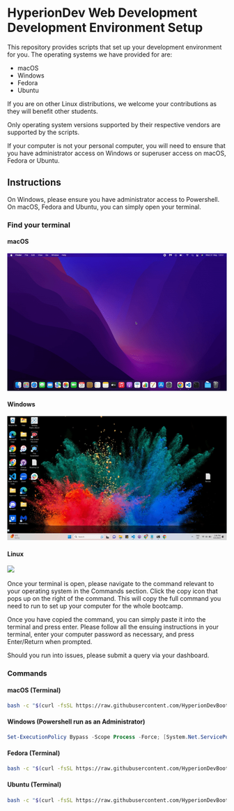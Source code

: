 # HyperionDev Web Development Development Environment Setup

This repository provides scripts that set up your development environment for you. 
The operating systems we have provided for are:

* macOS
* Windows
* Fedora
* Ubuntu

If you are on other Linux distributions, we welcome your contributions as they will benefit other students.

Only operating system versions supported by their
respective vendors are supported by the scripts.

If your computer is not your personal computer,
you will need to ensure that you have administrator
access on Windows or superuser access on macOS, Fedora
or Ubuntu.

## Instructions

On Windows, please ensure you have administrator access to Powershell. On macOS, Fedora and Ubuntu, you can simply
open your terminal.

### Find your terminal
#### macOS
![](https://github.com/HyperionDevBootcamps/HyperionDev-Web-Development-Development-Environment-Setup/blob/master/mac_terminal.gif)

#### Windows
![](https://github.com/HyperionDevBootcamps/HyperionDev-Web-Development-Development-Environment-Setup/blob/master/windows_admin_powershell.gif)

#### Linux
![](https://github.com/HyperionDevBootcamps/HyperionDev-Web-Development-Development-Environment-Setup/blob/master/linux_terminal.gif)

Once your terminal is open, please navigate to the command relevant to your operating system in the Commands section. Click the copy icon that pops up on the right of the command. This will copy the full command you need to run to set up your computer for the whole bootcamp.

Once you have copied the command, you can simply paste it into the terminal and press enter. Please follow all the
ensuing instructions in your terminal, enter your computer password as necessary, and press Enter/Return when prompted.

Should you run into issues, please submit a query via your dashboard.

### Commands

#### macOS (Terminal)

```.sh
bash -c "$(curl -fsSL https://raw.githubusercontent.com/HyperionDevBootcamps/HyperionDev-Web-Development-Development-Environment-Setup/master/macos_wd.sh)"
```

#### Windows (Powershell run as an Administrator)

```.ps1
Set-ExecutionPolicy Bypass -Scope Process -Force; [System.Net.ServicePointManager]::SecurityProtocol = [System.Net.ServicePointManager]::SecurityProtocol -bor 3072; Invoke-Expression (Invoke-WebRequest -URI "https://raw.githubusercontent.com/HyperionDevBootcamps/HyperionDev-Web-Development-Development-Environment-Setup/master/windows_wd.ps1" -UseBasicParsing).Content
```

#### Fedora (Terminal)

```.sh
bash -c "$(curl -fsSL https://raw.githubusercontent.com/HyperionDevBootcamps/HyperionDev-Web-Development-Development-Environment-Setup/master/fedora_wd.sh)"
```

#### Ubuntu (Terminal)

```.sh
bash -c "$(curl -fsSL https://raw.githubusercontent.com/HyperionDevBootcamps/HyperionDev-Web-Development-Development-Environment-Setup/master/ubuntu_wd.sh)"
```
